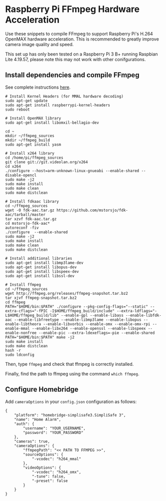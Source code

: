 # Raspberry Pi FFmpeg Hardware Acceleration

Use these snippets to compile FFmpeg to support Raspberry Pi's H.264 OpenMAX hardware acceleration. This is recommended to greatly improve camera image quality and speed.

This set up has only been tested on a Raspberry Pi 3 B+ running Raspbian Lite 4.19.57, please note this may not work with other conifgurations.

## Install dependencies and compile FFmpeg
See complete instructions [here](https://retroresolution.com/2016/05/31/compiling-software-from-source-code-on-the-raspberry-pi-the-ffmpeg-suite/).

```
# Install Kernel Headers (for MMAL hardware decoding)
sudo apt-get update
sudo apt-get install raspberrypi-kernel-headers
sudo reboot

# Install OpenMAX library
sudo apt-get install libomxil-bellagio-dev

cd ~
mkdir ~/ffmpeg_sources
mkdir ~/ffmpeg_build
sudo apt-get install yasm

# Install x264 library
cd /home/pi/ffmpeg_sources
git clone git://git.videolan.org/x264
cd x264
./configure --host=arm-unknown-linux-gnueabi --enable-shared --disable-opencl
sudo make -j2
sudo make install
sudo make clean
sudo make distclean

# Install fdkaac library
cd ~/ffmpeg_sources
wget -O fdk-aac.tar.gz https://github.com/mstorsjo/fdk-aac/tarball/master
tar xzvf fdk-aac.tar.gz
cd mstorsjo-fdk-aac*
autoreconf -fiv
./configure  --enable-shared
sudo make -j2
sudo make install
sudo make clean
sudo make distclean

# Install additional libraries
sudo apt-get install libmp3lame-dev
sudo apt-get install libopus-dev
sudo apt-get install libspeex-dev
sudo apt-get install libssl-dev

# Install ffmpeg
cd ~/ffmpeg_sources
wget http://ffmpeg.org/releases/ffmpeg-snapshot.tar.bz2
tar xjvf ffmpeg-snapshot.tar.bz2
cd ffmpeg
PATH="$HOME/bin:$PATH" ./configure --pkg-config-flags="--static" --extra-cflags="-fPIC -I$HOME/ffmpeg_build/include" --extra-ldflags="-L$HOME/ffmpeg_build/lib" --enable-gpl --enable-libass --enable-libfdk-aac --enable-libfreetype --enable-libmp3lame --enable-libopus --enable-libtheora --enable-libvorbis --enable-omx --enable-omx-rpi --enable-mmal --enable-libx264 --enable-openssl --enable-libspeex --enable-nonfree --enable-pic --extra-ldexeflags=-pie --enable-shared
PATH="$HOME/bin:$PATH" make -j2
sudo make install
sudo make distclean
hash -r
sudo ldconfig
```

Then, type `ffmpeg` and check that ffmpeg is correctly installed.

Finally, find the path to ffmpeg using the command `which ffmpeg`.

## Configure Homebridge

Add `cameraOptions` in your `config.json` configuration as follows:
```
{
    "platform": "homebridge-simplisafe3.SimpliSafe 3",
    "name": "Home Alarm",
    "auth": {
        "username": "YOUR_USERNAME",
        "password": "YOUR_PASSWORD"
    },
    "cameras": true,
    "cameraOptions": {
        "ffmpegPath": "<< PATH TO FFMPEG >>",
        "sourceOptions": {
            "-vcodec": "h264_mmal"
        },
        "videoOptions": {
            "-vcodec": "h264_omx",
            "-tune": false,
            "-preset": false
        }
    }
}
```
